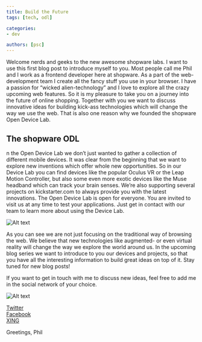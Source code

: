 ```yaml
---
title: Build the Future
tags: [tech, odl]

categories:
- dev

authors: [psc]
---
```


Welcome nerds and geeks to the new awesome shopware labs. I want to use this first blog post to introduce myself to you. Most people call me Phil and I work as a frontend developer here at shopware. As a part of the web-development team I create all the fancy stuff you use in your browser. I have a passion for “wicked alien-technology” and I love to explore all the crazy upcoming web features. So it is my pleasure to take you on a journey into the future of online shopping. Together with you we want to discuss innovative ideas for building kick-ass technologies which will change the way we use the web. That is also one reason why we founded the shopware Open Device Lab.

## The shopware ODL

n the Open Device Lab we don’t just wanted to gather a collection of different mobile devices. It was clear from the beginning that we want to explore new inventions which offer whole new opportunities. So in our Device Lab you can find devices like the popular Oculus VR or the Leap Motion Controller, but also some even more exotic devices like the Muse headband which can track your brain senses. We’re also supporting several projects on kickstarter.com to always provide you with the latest innovations. The Open Device Lab is open for everyone. You are invited to visit us at any time to test your applications. Just get in contact with our team to learn more about using the Device Lab.

![Alt text](/blog/img/build-the-feature-phil.jpg)

As you can see we are not just focusing on the traditional way of browsing the web. We believe that new technologies like augmented- or even virtual reality will change the way we explore the world around us. In the upcoming blog series we want to introduce to you our devices and projects, so that you have all the interesting information to build great ideas on top of it. Stay tuned for new blog posts!

If you want to get in touch with me to discuss new ideas, feel free to add me in the social network of your choice.

![Alt text](/blog/img/build-the-feature-lab.jpg)

<p>
<a href="https://twitter.com/PhilSchuch" title="Twitter" target="_blank">Twitter</a><br>
<a href="https://www.facebook.com/phil.schuch" title="Facebook" target="_blank">Facebook</a><br>
<a href="https://www.xing.com/profile/Philipp_Schuch3" title="XING" target="_blank">XING</a>
</p>

Greetings, Phil
